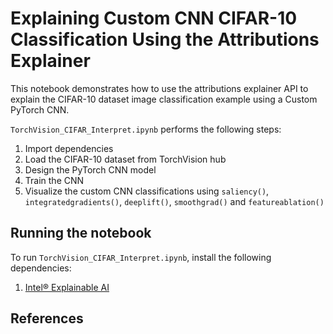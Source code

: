 # Explaining Custom CNN CIFAR-10 Classification Using the Attributions Explainer 
This notebook demonstrates how to use the attributions explainer API to explain the CIFAR-10 dataset image classification example using a Custom PyTorch CNN. 

`TorchVision_CIFAR_Interpret.ipynb` performs the following steps:
1. Import dependencies
2. Load the CIFAR-10 dataset from TorchVision hub
3. Design the PyTorch CNN model
4. Train the CNN
5. Visualize the custom CNN classifications using `saliency()`, `integratedgradients()`, `deeplift()`, `smoothgrad()` and `featureablation()`

## Running the notebook

To run `TorchVision_CIFAR_Interpret.ipynb`, install the following dependencies:
1. [Intel® Explainable AI](https://github.com/IntelAI/intel-xai-tools)

## References
